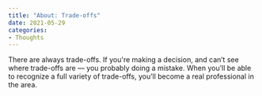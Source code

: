 ```yaml
---
title: "About: Trade-offs"
date: 2021-05-29
categories:
- Thoughts
---
```


There are always trade-offs. If you're making a decision, and can’t see where trade-offs are — you probably doing a mistake. When you’ll be able to recognize a full variety of trade-offs, you’ll become a real professional in the area.
